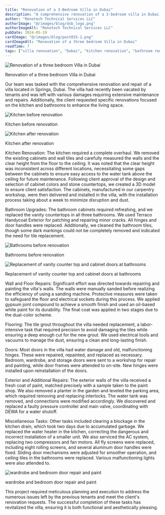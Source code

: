 ```yaml
---
title: "Renovation of a 3-Bedroom Villa in Dubai"
description: "A comprehensive renovation of a 3-bedroom villa in Dubai, including kitchen and bathroom upgrades, repairs, and modern design improvements."
author: "Renotech Technical Services LLC"
authorImage: "@/images/blog/dxb_logo.png"
authorImageAlt: "Renotech Technical Services LLC"
pubDate: 2024-05-19
cardImage: "@/images/blog/post015-1.png"
cardImageAlt: "Renovation of a three bedroom Villa in Dubai"
readTime: 7
tags: ["villa renovation", "Dubai", "kitchen renovation", "bathroom renovation", "property maintenance"]
---
```


![Renovation of a three bedroom Villa in Dubai](@/images/blog/post015-1.png "Renovation of a three bedroom Villa in Dubai")

Renovation of a three bedroom Villa in Dubai

Our team was tasked with the comprehensive renovation and repair of a villa located in Springs, Dubai. The villa had recently been vacated by tenants and was left with various damages requiring extensive maintenance and repairs. Additionally, the client requested specific renovations focused on the kitchen and bathrooms to enhance the living space.

  

![Kitchen before renovation](https://img1.wsimg.com/isteam/ip/c49a412a-7d5c-4c86-b371-17b58bdd84ac/20240313_115650.jpg/:/cr=t:0%25,l:0%25,w:100%25,h:100%25/rs=w:1280 "Kitchen before renovation")

Kitchen before renovation

![Kitchen after renovation](https://img1.wsimg.com/isteam/ip/c49a412a-7d5c-4c86-b371-17b58bdd84ac/20240426_170601.jpg/:/cr=t:0%25,l:0%25,w:100%25,h:100%25/rs=w:1280 "Kitchen after renovation")

Kitchen after renovation

Kitchen Renovation: The kitchen required a complete overhaul. We removed the existing cabinets and wall tiles and carefully measured the walls and the clear height from the floor to the ceiling. It was noted that the clear height was inconsistent across different locations, necessitating some gaps between the cabinets to ensure easy access to the water tank above the ceiling for future maintenance. Following client approval of the design and selection of cabinet colors and stone countertops, we created a 3D model to ensure client satisfaction. The cabinets, manufactured in our carpentry workshop, were then delivered and installed in the villa, with the installation process taking about a week to minimize disruption and dust.

Bathroom Upgrades: The bathroom cabinets required refreshing, and we replaced the vanity countertops in all three bathrooms. We used Terraco Handycoat Exterior for patching and repairing minor cracks. All hinges and door handles were replaced. Additionally, we cleaned the bathroom tiles, though some dark markings could not be completely removed and indicated the need for tile replacement.

  

![Bathrooms before renovation](https://img1.wsimg.com/isteam/ip/c49a412a-7d5c-4c86-b371-17b58bdd84ac/20240220_143927.jpg/:/cr=t:0%25,l:0%25,w:100%25,h:100%25/rs=w:1280 "Bathrooms before renovation")

Bathrooms before renovation

![Replacement of vanity counter top and cabinet doors at bathrooms](https://img1.wsimg.com/isteam/ip/c49a412a-7d5c-4c86-b371-17b58bdd84ac/20240426_155659.jpg/:/cr=t:0%25,l:0%25,w:100%25,h:100%25/rs=w:1280 "Replacement of vanity counter top and cabinet doors at bathrooms")

Replacement of vanity counter top and cabinet doors at bathrooms

Wall and Floor Repairs: Significant effort was directed towards repairing and painting the villa's walls. The walls were manually sanded before realizing the efficiency of using a sanding machine. Protective measures were taken to safeguard the floor and electrical sockets during this process. We applied gypsum joint compound to achieve a smooth finish and used an oil-based white paint for its durability. The final coat was applied in two stages due to the dual-color scheme.

  

Flooring: The tile grout throughout the villa needed replacement, a labor-intensive task that required precision to avoid damaging the tiles while ensuring a deep enough cut for the new grout. We used electrical tools and vacuums to manage the dust, ensuring a clean and long-lasting finish.

Doors: Most doors in the villa had water damage and old, malfunctioning hinges. These were repaired, repainted, and replaced as necessary. Bedroom, wardrobe, and storage doors were sent to a workshop for repair and painting, while door frames were attended to on-site. New hinges were installed upon reinstallation of the doors.

Exterior and Additional Repairs: The exterior walls of the villa received a fresh coat of paint, matched precisely with a sample taken to the paint shop. We also removed a planter in the garden and leveled the parking area, which required removing and replacing interlocks. The water tank was removed, and connections were modified accordingly. We discovered and replaced a faulty pressure controller and main valve, coordinating with DEWA for a water shutoff.

Miscellaneous Tasks: Other tasks included clearing a blockage in the kitchen drain, which took two days due to accumulated garbage. We replaced the water heater in the kitchen, correcting the dangerous and incorrect installation of a smaller unit. We also serviced the AC system, replacing two compressors and fan motors. All fly screens were replaced, including eight rolling screens, and several aluminum door handles were fixed. Sliding door mechanisms were adjusted for smoother operation, and ceiling tiles in the bathrooms were replaced. Various malfunctioning lights were also attended to.

  

![wardrobe and bedroom door repair and paint](https://img1.wsimg.com/isteam/ip/c49a412a-7d5c-4c86-b371-17b58bdd84ac/20240426_155549.jpg/:/cr=t:0%25,l:0%25,w:100%25,h:100%25/rs=w:1280 "wardrobe and bedroom door repair and paint")

wardrobe and bedroom door repair and paint

This project required meticulous planning and execution to address the numerous issues left by the previous tenants and meet the client's renovation requests. The successful completion of these tasks has revitalized the villa, ensuring it is both functional and aesthetically pleasing.
